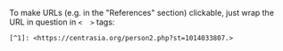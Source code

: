 To make URLs (e.g. in the "References" section) clickable, just wrap the URL in question in `<  >` tags:

```
[^1]: <https://centrasia.org/person2.php?st=1014033807.>
```

